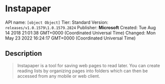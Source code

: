 # Instapaper
API name: `[object Object]`
Tier: Standard
Version: `releases/v1.0.1579\1.0.1579.2824`
Publisher: **Microsoft**
Created: Tue Aug 14 2018 21:01:38 GMT+0000 (Coordinated Universal Time)
Changed: Mon May 23 2022 16:24:17 GMT+0000 (Coordinated Universal Time)

## Description
> Instapaper is a tool for saving web pages to read later. You can create reading lists by organizing pages into folders which can then be accessed from any mobile or web client.
